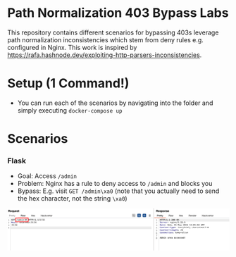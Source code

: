# Path Normalization 403 Bypass Labs

This repository contains different scenarios for bypassing 403s leverage path normalization inconsistencies which stem from deny rules e.g. configured in Nginx. This work is inspired by https://rafa.hashnode.dev/exploiting-http-parsers-inconsistencies.

# Setup (1 Command!)

* You can run each of the scenarios by navigating into the folder and simply executing `docker-compose up`

# Scenarios

### Flask

* Goal: Access `/admin`
* Problem: Nginx has a rule to deny access to `/admin` and blocks you
* Bypass: E.g. visit `GET /admin\xa0` (note that you actually need to send the hex character, not the string `\xa0`)

![Image containing the Flask Bypass Request and Response](flask/bypass.png)